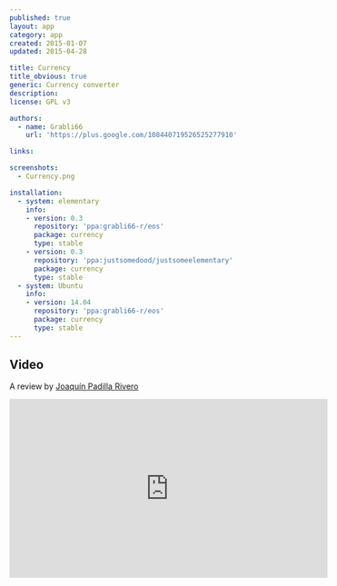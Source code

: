```yaml
---
published: true
layout: app
category: app
created: 2015-01-07
updated: 2015-04-28

title: Currency
title_obvious: true
generic: Currency converter
description:
license: GPL v3

authors:
  - name: Grabli66
    url: 'https://plus.google.com/108440719526525277910'

links:

screenshots:
  - Currency.png

installation:
  - system: elementary
    info:
    - version: 0.3
      repository: 'ppa:grabli66-r/eos'
      package: currency
      type: stable
    - version: 0.3
      repository: 'ppa:justsomedood/justsomeelementary'
      package: currency
      type: stable
  - system: Ubuntu
    info:
    - version: 14.04
      repository: 'ppa:grabli66-r/eos'
      package: currency
      type: stable
---
```

## Video
A review by [Joaquín Padilla Rivero](https://www.youtube.com/channel/UC_im4PuM9ViTNjaUf2cXmgg)

<iframe width="560" height="315" src="https://www.youtube.com/embed/OZIeJYOUDXY" frameborder="0" allowfullscreen></iframe>